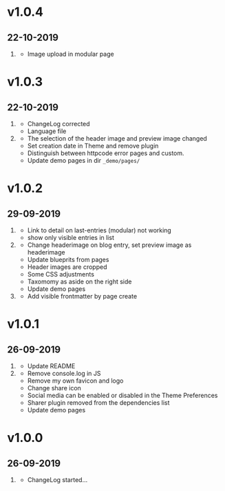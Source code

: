 # v1.0.4
## 22-10-2019

1. [](#bugfix)
    * Image upload in modular page
    
# v1.0.3
## 22-10-2019

1. [](#bugfix)
    * ChangeLog corrected
    * Language file
1. [](#improved)
    * The selection of the header image and preview image changed
    * Set creation date in Theme and remove plugin
    * Distinguish between httpcode error pages and custom.
    * Update demo pages in dir `_demo/pages/`

# v1.0.2
## 29-09-2019

1. [](#bugfix)
    * Link to detail on last-entries (modular) not working
    * show only visible entries in list
1. [](#improved)
    * Change headerimage on blog entry, set preview image as headerimage
    * Update blueprits from pages
    * Header images are cropped
    * Some CSS adjustments
    * Taxomomy as aside on the right side
    * Update demo pages
1. [](#new)
    * Add visible frontmatter by page create

# v1.0.1
## 26-09-2019

1. [](#bugfix)
    * Update README
1. [](#improved)
    * Remove console.log in JS
    * Remove my own favicon and logo
    * Change share icon
    * Social media can be enabled or disabled in the Theme Preferences
    * Sharer plugin removed from the dependencies list
    * Update demo pages
# v1.0.0
## 26-09-2019

1. [](#new)
    * ChangeLog started...

